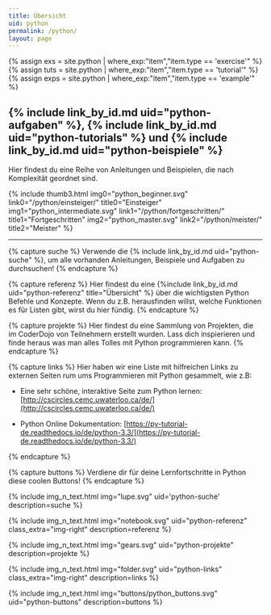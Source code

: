 ```yaml
---
title: Übersicht
uid: python
permalink: /python/
layout: page
---
```


{% assign exs = site.python | where_exp:"item","item.type == 'exercise'" %}
{% assign tuts = site.python | where_exp:"item","item.type == 'tutorial'" %}
{% assign exps = site.python | where_exp:"item","item.type == 'example'" %}

##  {% include link_by_id.md uid="python-aufgaben" %}, {% include link_by_id.md uid="python-tutorials" %} und {% include link_by_id.md uid="python-beispiele" %}

Hier findest du eine Reihe von Anleitungen und Beispielen, die nach Komplexität geordnet sind.

{% include thumb3.html img0="python_beginner.svg" link0="/python/einsteiger/" title0="Einsteiger" 
img1="python_intermediate.svg" link1="/python/fortgeschritten/" title1="Fortgeschritten"
img2="python_master.svg" link2="/python/meister/" title2="Meister" %}

-----

{% capture suche %}
Verwende die {% include link_by_id.md uid="python-suche" %}, um alle vorhanden Anleitungen, Beispiele und Aufgaben zu durchsuchen!
{% endcapture %}

{% capture referenz %}
Hier findest du eine {%include link_by_id.md uid="python-referenz" title="Übersicht" %} über die wichtigsten Python Befehle und Konzepte. Wenn du z.B. herausfinden willst, welche Funktionen es für Listen gibt, wirst du hier fündig.
{% endcapture %}

{% capture projekte %}
Hier findest du eine Sammlung von Projekten, die im CoderDojo von Teilnehmern erstellt wurden. Lass dich inspierieren und finde heraus was man alles Tolles mit Python programmieren kann.
{% endcapture %}

{% capture links %}
Hier haben wir eine Liste mit hilfreichen Links zu externen Seiten rum ums Programmieren mit Python gesammelt, wie z.B:

* Eine sehr schöne, interaktive Seite zum Python lernen: [http://cscircles.cemc.uwaterloo.ca/de/](http://cscircles.cemc.uwaterloo.ca/de/)

* Python Online Dokumentation: [https://py-tutorial-de.readthedocs.io/de/python-3.3/](https://py-tutorial-de.readthedocs.io/de/python-3.3/)

{% endcapture %}

{% capture buttons %}
Verdiene dir für deine Lernfortschritte in Python diese coolen Buttons!
{% endcapture %}


{% include  img_n_text.html img="lupe.svg" uid='python-suche' description=suche  %}

{% include  img_n_text.html img="notebook.svg" uid="python-referenz"  class_extra="img-right"  description=referenz  %}

{% include  img_n_text.html img="gears.svg" uid="python-projekte" description=projekte  %}

{% include  img_n_text.html img="folder.svg" uid="python-links"  class_extra="img-right"  description=links  %}

{% include  img_n_text.html img="buttons/python_buttons.svg" uid="python-buttons" description=buttons  %}